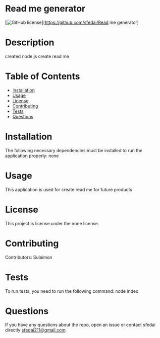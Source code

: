
  # Read me generator
  [![GitHub license](https://img.shields.io/badge/license-MIT-blue.svg)](https://github.com/sfedai/Read me generator)
  # Description
  created node js create read me
  # Table of Contents 
  * [Installation](#installation)
  * [Usage](#usage)
  * [License](#license)
  * [Contributing](#contributing)
  * [Tests](#tests)
  * [Questions](#questions)
  # Installation
  The following necessary dependencies must be installed to run the application properly: none
  # Usage
  ​This application is used for create read me for future products
  # License
  This project is license under the none license.
  # Contributing
  ​Contributors: Sulaimon
  # Tests
  To run tests, you need to run the following command: node index
  # Questions
  If you have any questions about the repo, open an issue or contact sfedai directly sfedai211@gmail.com.
  